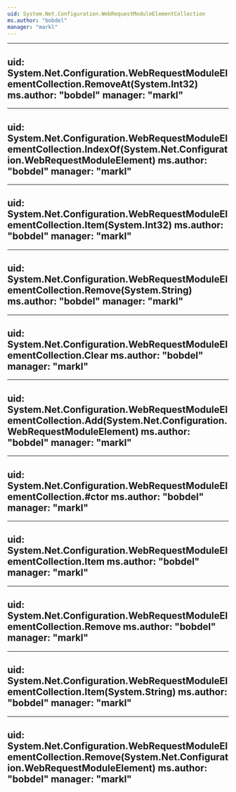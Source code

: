 ```yaml
---
uid: System.Net.Configuration.WebRequestModuleElementCollection
ms.author: "bobdel"
manager: "markl"
---
```


---
uid: System.Net.Configuration.WebRequestModuleElementCollection.RemoveAt(System.Int32)
ms.author: "bobdel"
manager: "markl"
---

---
uid: System.Net.Configuration.WebRequestModuleElementCollection.IndexOf(System.Net.Configuration.WebRequestModuleElement)
ms.author: "bobdel"
manager: "markl"
---

---
uid: System.Net.Configuration.WebRequestModuleElementCollection.Item(System.Int32)
ms.author: "bobdel"
manager: "markl"
---

---
uid: System.Net.Configuration.WebRequestModuleElementCollection.Remove(System.String)
ms.author: "bobdel"
manager: "markl"
---

---
uid: System.Net.Configuration.WebRequestModuleElementCollection.Clear
ms.author: "bobdel"
manager: "markl"
---

---
uid: System.Net.Configuration.WebRequestModuleElementCollection.Add(System.Net.Configuration.WebRequestModuleElement)
ms.author: "bobdel"
manager: "markl"
---

---
uid: System.Net.Configuration.WebRequestModuleElementCollection.#ctor
ms.author: "bobdel"
manager: "markl"
---

---
uid: System.Net.Configuration.WebRequestModuleElementCollection.Item
ms.author: "bobdel"
manager: "markl"
---

---
uid: System.Net.Configuration.WebRequestModuleElementCollection.Remove
ms.author: "bobdel"
manager: "markl"
---

---
uid: System.Net.Configuration.WebRequestModuleElementCollection.Item(System.String)
ms.author: "bobdel"
manager: "markl"
---

---
uid: System.Net.Configuration.WebRequestModuleElementCollection.Remove(System.Net.Configuration.WebRequestModuleElement)
ms.author: "bobdel"
manager: "markl"
---
